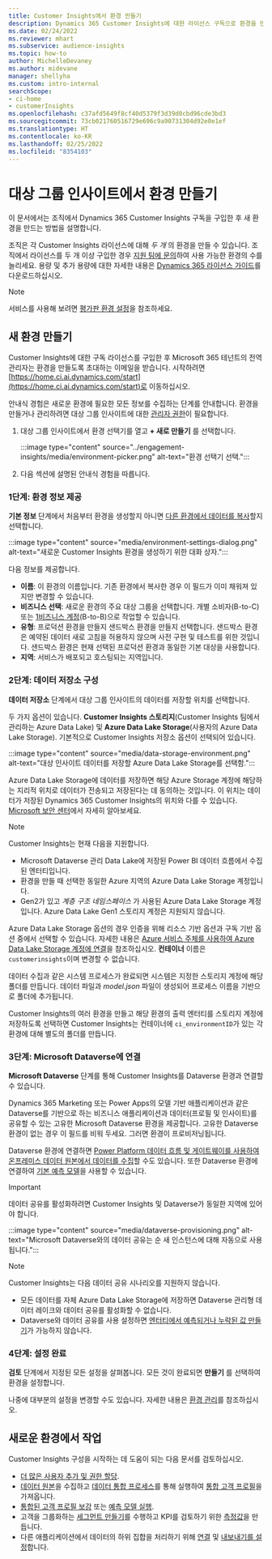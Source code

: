 ```yaml
---
title: Customer Insights에서 환경 만들기
description: Dynamics 365 Customer Insights에 대한 라이선스 구독으로 환경을 만드는 단계.
ms.date: 02/24/2022
ms.reviewer: mhart
ms.subservice: audience-insights
ms.topic: how-to
author: MichelleDevaney
ms.author: midevane
manager: shellyha
ms.custom: intro-internal
searchScope:
- ci-home
- customerInsights
ms.openlocfilehash: c37afd5649f8cf40d5379f3d39d0cbd96cde3bd3
ms.sourcegitcommit: 73cb021760516729e696c9a90731304d92e0e1ef
ms.translationtype: HT
ms.contentlocale: ko-KR
ms.lasthandoff: 02/25/2022
ms.locfileid: "8354103"
---
```

# <a name="create-an-environment-in-audience-insights"></a>대상 그룹 인사이트에서 환경 만들기

이 문서에서는 조직에서 Dynamics 365 Customer Insights 구독을 구입한 후 새 환경을 만드는 방법을 설명합니다. 

조직은 각 Customer Insights 라이선스에 대해 *두 개* 의 환경을 만들 수 있습니다. 조직에서 라이선스를 두 개 이상 구입한 경우 [지원 팀에 문의](https://go.microsoft.com/fwlink/?linkid=2079641)하여 사용 가능한 환경의 수를 늘리세요. 용량 및 추가 용량에 대한 자세한 내용은 [Dynamics 365 라이선스 가이드](https://go.microsoft.com/fwlink/?LinkId=866544)를 다운로드하십시오.

> [!NOTE]
> 서비스를 사용해 보려면 [평가판 환경 설정](../trial-signup.md)을 참조하세요.

## <a name="create-a-new-environment"></a>새 환경 만들기

Customer Insights에 대한 구독 라이선스를 구입한 후 Microsoft 365 테넌트의 전역 관리자는 환경을 만들도록 초대하는 이메일을 받습니다. 시작하려면 [https://home.ci.ai.dynamics.com/start](https://home.ci.ai.dynamics.com/start)로 이동하십시오. 

안내식 경험은 새로운 환경에 필요한 모든 정보를 수집하는 단계를 안내합니다. 환경을 만들거나 관리하려면 대상 그룹 인사이트에 대한 [관리자 권한](permissions.md)이 필요합니다.

1. 대상 그룹 인사이트에서 환경 선택기를 열고 **+ 새로 만들기** 를 선택합니다.
  
   :::image type="content" source="../engagement-insights/media/environment-picker.png" alt-text="환경 선택기 선택.":::

1. 다음 섹션에 설명된 안내식 경험을 따릅니다.

### <a name="step-1-provide-environment-information"></a>1단계: 환경 정보 제공

**기본 정보** 단계에서 처음부터 환경을 생성할지 아니면 [다른 환경에서 데이터를 복사](manage-environments.md#copy-the-environment-configuration)할지 선택합니다.

   :::image type="content" source="media/environment-settings-dialog.png" alt-text="새로운 Customer Insights 환경을 생성하기 위한 대화 상자.":::

다음 정보를 제공합니다.
   - **이름**: 이 환경의 이름입니다. 기존 환경에서 복사한 경우 이 필드가 이미 채워져 있지만 변경할 수 있습니다.
   - **비즈니스 선택**: 새로운 환경의 주요 대상 그룹을 선택합니다. 개별 소비자(B-to-C) 또는 [1비즈니스 계정](work-with-business-accounts.md)(B-to-B)으로 작업할 수 있습니다.
   - **유형**: 프로덕션 환경을 만들지 샌드박스 환경을 만들지 선택합니다. 샌드박스 환경은 예약된 데이터 새로 고침을 허용하지 않으며 사전 구현 및 테스트를 위한 것입니다. 샌드박스 환경은 현재 선택된 프로덕션 환경과 동일한 기본 대상을 사용합니다.
   - **지역**: 서비스가 배포되고 호스팅되는 지역입니다.

### <a name="step-2-configure-data-storage"></a>2단계: 데이터 저장소 구성

**데이터 저장소** 단계에서 대상 그룹 인사이트의 데이터를 저장할 위치를 선택합니다.

두 가지 옵션이 있습니다. **Customer Insights 스토리지**(Customer Insights 팀에서 관리하는 Azure Data Lake) 및 **Azure Data Lake Storage**(사용자의 Azure Data Lake Storage). 기본적으로 Customer Insights 저장소 옵션이 선택되어 있습니다.

:::image type="content" source="media/data-storage-environment.png" alt-text="대상 인사이트 데이터를 저장할 Azure Data Lake Storage를 선택함.":::

Azure Data Lake Storage에 데이터를 저장하면 해당 Azure Storage 계정에 해당하는 지리적 위치로 데이터가 전송되고 저장된다는 데 동의하는 것입니다. 이 위치는 데이터가 저장된 Dynamics 365 Customer Insights의 위치와 다를 수 있습니다. [Microsoft 보안 센터](https://www.microsoft.com/trust-center)에서 자세히 알아보세요.

> [!NOTE]
> Customer Insights는 현재 다음을 지원합니다.
> - Microsoft Dataverse 관리 Data Lake에 저장된 Power BI 데이터 흐름에서 수집된 엔터티입니다.  
> - 환경을 만들 때 선택한 동일한 Azure 지역의 Azure Data Lake Storage 계정입니다.
> - Gen2가 있고 *계층 구조 네임스페이스* 가 사용된 Azure Data Lake Storage 계정입니다. Azure Data Lake Gen1 스토리지 계정은 지원되지 않습니다.

Azure Data Lake Storage 옵션의 경우 인증을 위해 리소스 기반 옵션과 구독 기반 옵션 중에서 선택할 수 있습니다. 자세한 내용은 [Azure 서비스 주체를 사용하여 Azure Data Lake Storage 계정에 연결](connect-service-principal.md)을 참조하십시오. **컨테이너** 이름은 `customerinsights`이며 변경할 수 없습니다.

데이터 수집과 같은 시스템 프로세스가 완료되면 시스템은 지정한 스토리지 계정에 해당 폴더를 만듭니다. 데이터 파일과 *model.json* 파일이 생성되어 프로세스 이름을 기반으로 폴더에 추가됩니다.

Customer Insights의 여러 환경을 만들고 해당 환경의 출력 엔터티를 스토리지 계정에 저장하도록 선택하면 Customer Insights는 컨테이너에 `ci_environmentID`가 있는 각 환경에 대해 별도의 폴더를 만듭니다.

### <a name="step-3-connect-to-microsoft-dataverse"></a>3단계: Microsoft Dataverse에 연결
   
**Microsoft Dataverse** 단계를 통해 Customer Insights를 Dataverse 환경과 연결할 수 있습니다.

Dynamics 365 Marketing 또는 Power Apps의 모델 기반 애플리케이션과 같은 Dataverse를 기반으로 하는 비즈니스 애플리케이션과 데이터(프로필 및 인사이트)를 공유할 수 있는 고유한 Microsoft Dataverse 환경을 제공합니다. 고유한 Dataverse 환경이 없는 경우 이 필드를 비워 두세요. 그러면 환경이 프로비저닝됩니다.

Dataverse 환경에 연결하면 [Power Platform 데이터 흐름 및 게이트웨이를 사용하여 온프레미스 데이터 원본에서 데이터를 수집](data-sources.md#add-data-from-on-premises-data-sources)할 수도 있습니다. 또한 Dataverse 환경에 연결하여 [기본 예측 모델](predictions-overview.md?tabs=b2c#out-of-box-models)을 사용할 수 있습니다.

> [!IMPORTANT]
> 데이터 공유를 활성화하려면 Customer Insights 및 Dataverse가 동일한 지역에 있어야 합니다.

:::image type="content" source="media/dataverse-provisioning.png" alt-text="Microsoft Dataverse와의 데이터 공유는 순 새 인스턴스에 대해 자동으로 사용됩니다.":::

> [!NOTE]
> Customer Insights는 다음 데이터 공유 시나리오를 지원하지 않습니다.
> - 모든 데이터를 자체 Azure Data Lake Storage에 저장하면 Dataverse 관리형 데이터 레이크와 데이터 공유를 활성화할 수 없습니다.
> - Dataverse와 데이터 공유를 사용 설정하면 [엔터티에서 예측되거나 누락된 값 만들기](predictions.md)가 가능하지 않습니다.

### <a name="step-4-finalize-the-settings"></a>4단계: 설정 완료

**검토** 단계에서 지정된 모든 설정을 살펴봅니다. 모든 것이 완료되면 **만들기** 를 선택하여 환경을 설정합니다. 

나중에 대부분의 설정을 변경할 수도 있습니다. 자세한 내용은 [환경 관리](manage-environments.md)를 참조하십시오.

## <a name="work-with-your-new-environment"></a>새로운 환경에서 작업

Customer Insights 구성을 시작하는 데 도움이 되는 다음 문서를 검토하십시오. 

- [더 많은 사용자 추가 및 권한 할당](permissions.md).
- [데이터 원본](data-sources.md)을 수집하고 [데이터 통합 프로세스](data-unification.md)를 통해 실행하여 [통합 고객 프로필](customer-profiles.md)을 가져옵니다.
- [통합된 고객 프로필 보강](enrichment-hub.md) 또는 [예측 모델 실행](predictions-overview.md).
- 고객을 그룹화하는 [세그먼트 만들기](segments.md)를 수행하고 KPI를 검토하기 위한 [측정값](measures.md)을 만듭니다.
- 다른 애플리케이션에서 데이터의 하위 집합을 처리하기 위해 [연결](connections.md) 및 [내보내기를 설정](export-destinations.md)합니다.
